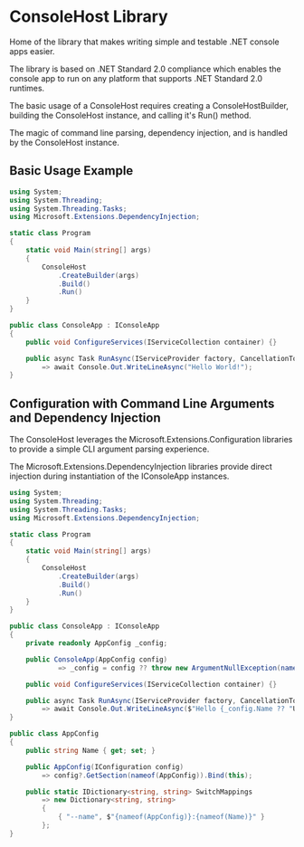 # ConsoleHost Library
Home of the library that makes writing simple and testable .NET console apps easier. 

The library is based on .NET Standard 2.0 compliance which enables the console app to run on any platform that supports .NET Standard 2.0 runtimes.

The basic usage of a ConsoleHost requires creating a ConsoleHostBuilder, building the ConsoleHost instance, and calling it's Run() method. 

The magic of command line parsing, dependency injection, and is handled by the ConsoleHost instance.

## Basic Usage Example
```csharp
using System;
using System.Threading;
using System.Threading.Tasks;
using Microsoft.Extensions.DependencyInjection;

static class Program
{
    static void Main(string[] args)
    {
        ConsoleHost
            .CreateBuilder(args)
            .Build()
            .Run()
    }
}

public class ConsoleApp : IConsoleApp
{
    public void ConfigureServices(IServiceCollection container) {}

    public async Task RunAsync(IServiceProvider factory, CancellationToken cancellationToken)
        => await Console.Out.WriteLineAsync("Hello World!");
}
```

## Configuration with Command Line Arguments and Dependency Injection
The ConsoleHost leverages the Microsoft.Extensions.Configuration libraries to provide a simple CLI argument parsing experience. 

The Microsoft.Extensions.DependencyInjection libraries provide direct injection during instantiation of the IConsoleApp instances.

```csharp
using System;
using System.Threading;
using System.Threading.Tasks;
using Microsoft.Extensions.DependencyInjection;

static class Program
{
    static void Main(string[] args)
    {
        ConsoleHost
            .CreateBuilder(args)
            .Build()
            .Run()
    }
}

public class ConsoleApp : IConsoleApp
{
    private readonly AppConfig _config;

    public ConsoleApp(AppConfig config)
            => _config = config ?? throw new ArgumentNullException(nameof(config));

    public void ConfigureServices(IServiceCollection container) {}

    public async Task RunAsync(IServiceProvider factory, CancellationToken cancellationToken)
        => await Console.Out.WriteLineAsync($"Hello {_config.Name ?? "Unknown"}!");
}

public class AppConfig
{
    public string Name { get; set; }

    public AppConfig(IConfiguration config)
        => config?.GetSection(nameof(AppConfig)).Bind(this);

    public static IDictionary<string, string> SwitchMappings
        => new Dictionary<string, string>
        {
            { "--name", $"{nameof(AppConfig)}:{nameof(Name)}" }
        };
}
```